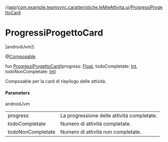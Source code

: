 //[app](../../index.md)/[com.example.teamsync.caratteristiche.leMieAttivita.ui](index.md)/[ProgressiProgettoCard](-progressi-progetto-card.md)

# ProgressiProgettoCard

[androidJvm]\

@[Composable](https://developer.android.com/reference/kotlin/androidx/compose/runtime/Composable.html)

fun [ProgressiProgettoCard](-progressi-progetto-card.md)(progress: [Float](https://kotlinlang.org/api/latest/jvm/stdlib/kotlin/-float/index.html), todoCompletate: [Int](https://kotlinlang.org/api/latest/jvm/stdlib/kotlin/-int/index.html), todoNonCompletate: [Int](https://kotlinlang.org/api/latest/jvm/stdlib/kotlin/-int/index.html))

Composable per la card di riepilogo delle attività.

#### Parameters

androidJvm

| | |
|---|---|
| progress | La progressione delle attività completate. |
| todoCompletate | Numero di attività completate. |
| todoNonCompletate | Numero di attività non completate. |
